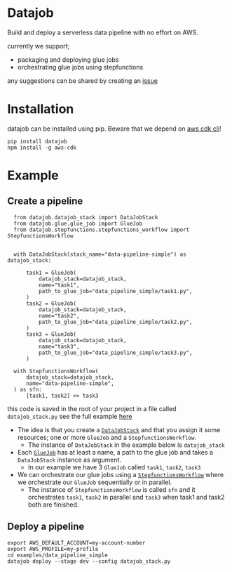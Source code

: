 # Datajob

Build and deploy a serverless data pipeline with no effort on AWS.

currently we support;

- packaging and deploying glue jobs
- orchestrating glue jobs using stepfunctions

any suggestions can be shared by creating an [issue](https://github.com/vincentclaes/datajob/issues)

# Installation
 
 datajob can be installed using pip. Beware that we depend on [aws cdk cli](https://github.com/aws/aws-cdk)!
    
    pip install datajob
    npm install -g aws-cdk

# Example
## Create a pipeline

      from datajob.datajob_stack import DataJobStack
      from datajob.glue.glue_job import GlueJob
      from datajob.stepfunctions.stepfunctions_workflow import StepfunctionsWorkflow


      with DataJobStack(stack_name="data-pipeline-simple") as datajob_stack:

          task1 = GlueJob(
              datajob_stack=datajob_stack,
              name="task1",
              path_to_glue_job="data_pipeline_simple/task1.py",
          )
          task2 = GlueJob(
              datajob_stack=datajob_stack,
              name="task2",
              path_to_glue_job="data_pipeline_simple/task2.py",
          )
          task3 = GlueJob(
              datajob_stack=datajob_stack,
              name="task3",
              path_to_glue_job="data_pipeline_simple/task3.py",
          )

      with StepfunctionsWorkflow(
          datajob_stack=datajob_stack,
          name="data-pipeline-simple",
      ) as sfn:
          [task1, task2] >> task3

this code is saved in the root of your project in a file called `datajob_stack.py` 
see the full example [here](https://github.com/vincentclaes/datajob/tree/add-simple-example/examples/data_pipeline_simple)

- The idea is that you create a [`DataJobStack`](https://github.com/vincentclaes/datajob/blob/add-simple-example/datajob/datajob_stack.py) and that you assign it some resources; one or more `GlueJob` and a `StepfunctionsWorkflow`.
    - The instance of `DataJobStack` in the example below is `datajob_stack`
- Each [`GlueJob`](https://github.com/vincentclaes/datajob/blob/add-simple-example/datajob/glue/glue_job.py) has at least a name, a path to the glue job and takes a `DataJobStack` instance as argument.
    - In our example we have 3 `GlueJob` called `task1`, `task2`, `task3`
- We can orchestrate our glue jobs using a [`StepfunctionsWorkflow`](https://github.com/vincentclaes/datajob/blob/add-simple-example/datajob/stepfunctions/stepfunctions_workflow.py) where we orchestrate our `GlueJob` sequentially or in parallel. 
    - The instance of `StepfunctionsWorkflow` is called `sfn` and it orchestrates `task1`, `task2` in parallel and `task3` when task1 and task2 both are finished.



## Deploy a pipeline

    export AWS_DEFAULT_ACCOUNT=my-account-number
    export AWS_PROFILE=my-profile
    cd examples/data_pipeline_simple
    datajob deploy --stage dev --config datajob_stack.py
